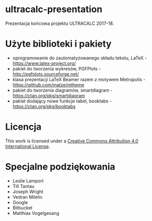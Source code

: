 # ultracalc-presentation
Prezentacja końcowa projektu ULTRACALC 2017-18.

# Użyte biblioteki i pakiety

* oprogramowanie do zautomatyzowanego składu tekstu, LaTeX - https://www.latex-project.org/
* pakiet do tworzenia wykresów, PGFPlots - http://pgfplots.sourceforge.net/
* klasa prezentacji LaTeX Beamer razem z motywem Metropolis - https://github.com/matze/mtheme
* pakiet do tworzenia diagramów, smartdiagram - https://ctan.org/pkg/smartdiagram
* pakiet dodający nowe funkcje tabel, booktabs - https://ctan.org/pkg/booktabs

# Licencja

This work is licensed under a [Creative Commons Attribution 4.0 International License](http://creativecommons.org/licenses/by/4.0/). 

# Specjalne podziękowania

* Leslie Lamport
* Till Tantau
* Joseph Wright
* Vedran Miletic
* Google
* Bitbucket
* Matthias Vogelgesang
